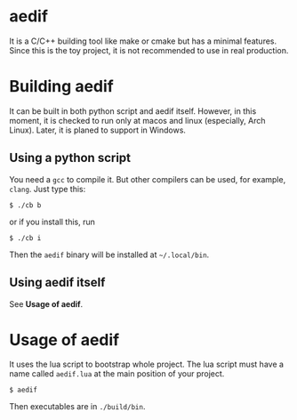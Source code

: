 # aedif

It is a C/C++ building tool like make or cmake but has a minimal features.
Since this is the toy project, it is not recommended to use in real production.

# Building aedif

It can be built in both python script and aedif itself. However, in this moment, it is checked to run only at macos and linux (especially, Arch Linux).
Later, it is planed to support in Windows.

## Using a python script

You need a `gcc` to compile it. But other compilers can be used, for example, `clang`.
Just type this:

```console
$ ./cb b
```

or if you install this, run

```console
$ ./cb i
```

Then the `aedif` binary will be installed at `~/.local/bin`.

## Using aedif itself

See **Usage of aedif**.

# Usage of aedif

It uses the lua script to bootstrap whole project. The lua script must have a name called `aedif.lua`
at the main position of your project.

```console
$ aedif
```

Then executables are in `./build/bin`.
